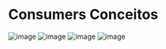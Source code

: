 # Consumers Conceitos
![image](https://user-images.githubusercontent.com/27785070/135327858-f4bba944-43f3-4143-ab77-bcc674bf4a56.png)
![image](https://user-images.githubusercontent.com/27785070/135327913-9d012f2b-c86d-47c6-9741-011af97413eb.png)
![image](https://user-images.githubusercontent.com/27785070/135327956-2ad6eae1-8138-4601-bf6d-b7c64e3e43e2.png)
![image](https://user-images.githubusercontent.com/27785070/135327995-b8834bc5-820a-4b72-b533-371b9622487c.png)
